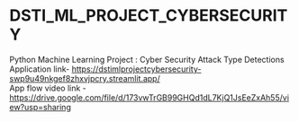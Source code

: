 # DSTI_ML_PROJECT_CYBERSECURITY
Python Machine Learning Project :  Cyber Security Attack Type Detections  
Application link- https://dstimlprojectcybersecurity-swp9u49nkgef8zhxvjpcry.streamlit.app/   
App flow video link - https://drive.google.com/file/d/173vwTrGB99GHQd1dL7KjQ1JsEeZxAh55/view?usp=sharing
